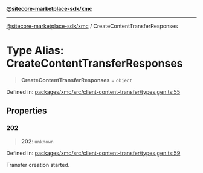 [**@sitecore-marketplace-sdk/xmc**](../README.md)

***

[@sitecore-marketplace-sdk/xmc](../README.md) / CreateContentTransferResponses

# Type Alias: CreateContentTransferResponses

> **CreateContentTransferResponses** = `object`

Defined in: [packages/xmc/src/client-content-transfer/types.gen.ts:55](https://github.com/Sitecore/sitecore-marketplace-sdk/blob/e87783cce9f115393973a45e109d17b99bf1df7e/packages/xmc/src/client-content-transfer/types.gen.ts#L55)

## Properties

### 202

> **202**: `unknown`

Defined in: [packages/xmc/src/client-content-transfer/types.gen.ts:59](https://github.com/Sitecore/sitecore-marketplace-sdk/blob/e87783cce9f115393973a45e109d17b99bf1df7e/packages/xmc/src/client-content-transfer/types.gen.ts#L59)

Transfer creation started.
